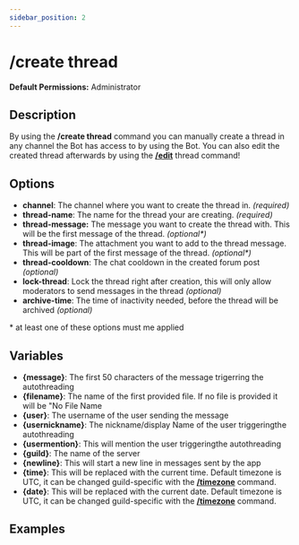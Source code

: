 ```yaml
---
sidebar_position: 2
---
```


# /create thread
**Default Permissions:** Administrator
## Description
By using the **/create thread** command you can manually create a thread in any channel the Bot has access to by using the Bot. You can also edit the created thread afterwards by using the **[/edit](/docs/general/edit/edit-thread)** thread command!
## Options
- **channel**: The channel where you want to create the thread in. *(required)*
- **thread-name**: The name for the thread your are creating. *(required)*
- **thread-message:** The message you want to create the thread with. This will be the first message of the thread. *(optional\*)*
- **thread-image**: The attachment you want to add to the thread message. This will be part of the first message of the thread. *(optional\*)*
- **thread-cooldown**: The chat cooldown in the created forum post *(optional)*
- **lock-thread**: Lock the thread right after creation, this will only allow moderators to send messages in the thread *(optional)*
- **archive-time**: The time of inactivity needed, before the thread will be archived *(optional)*

 \* at least one of these options must me applied
## Variables
- **\{message}**: The first 50 characters of the message trigerring the autothreading
- **\{filename}**: The name of the first provided file. If no file is provided it will be "No File Name
- **\{user}**: The username of the user sending the message
- **\{usernickname}**: The nickname/display Name of the user triggeringthe autothreading
- **\{usermention}**: This will mention the user triggeringthe autothreading
- **\{guild}**: The name of the server
- **\{newline}**: This will start a new line in messages sent by the app
- **\{time}**: This will be replaced with the current time. Default timezone is UTC, it can be changed guild-specific with the **[/timezone](/general/timezone)** command.
- **\{date}**: This will be replaced with the current date. Default timezone is UTC, it can be changed guild-specific with the **[/timezone](/general/timezone)** command.

## Examples